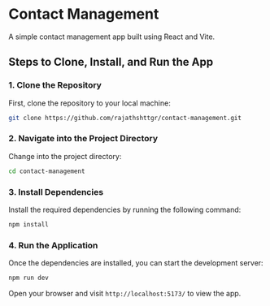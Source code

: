 # Contact Management

A simple contact management app built using React and Vite.

## Steps to Clone, Install, and Run the App

### 1. Clone the Repository

First, clone the repository to your local machine:

```bash
git clone https://github.com/rajathshttgr/contact-management.git
```


### 2. Navigate into the Project Directory

Change into the project directory:

```bash
cd contact-management
```

### 3. Install Dependencies

Install the required dependencies by running the following command:

```bash
npm install
```

### 4. Run the Application

Once the dependencies are installed, you can start the development server:

```bash
npm run dev
```

Open your browser and visit `http://localhost:5173/` to view the app.

